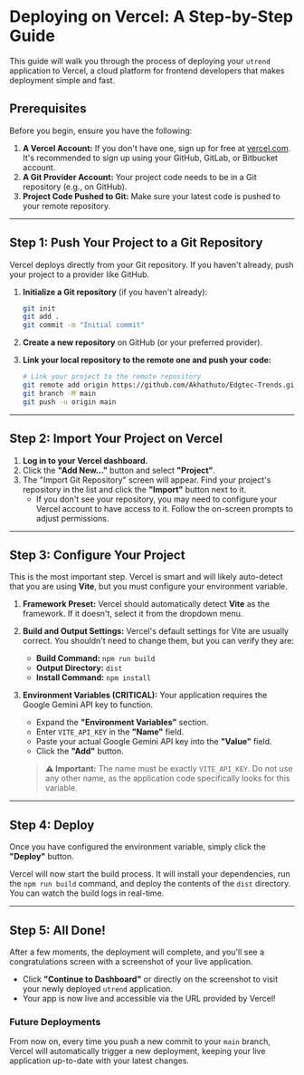 # Deploying on Vercel: A Step-by-Step Guide

This guide will walk you through the process of deploying your `utrend` application to Vercel, a cloud platform for frontend developers that makes deployment simple and fast.

## Prerequisites

Before you begin, ensure you have the following:

1.  **A Vercel Account:** If you don't have one, sign up for free at [vercel.com](https://vercel.com/). It's recommended to sign up using your GitHub, GitLab, or Bitbucket account.
2.  **A Git Provider Account:** Your project code needs to be in a Git repository (e.g., on GitHub).
3.  **Project Code Pushed to Git:** Make sure your latest code is pushed to your remote repository.

---

## Step 1: Push Your Project to a Git Repository

Vercel deploys directly from your Git repository. If you haven't already, push your project to a provider like GitHub.

1.  **Initialize a Git repository** (if you haven't already):
    ```bash
    git init
    git add .
    git commit -m "Initial commit"
    ```

2.  **Create a new repository** on GitHub (or your preferred provider).

3.  **Link your local repository to the remote one and push your code:**
    ```bash
    # Link your project to the remote repository
    git remote add origin https://github.com/Akhathuto/Edgtec-Trends.git
    git branch -M main
    git push -u origin main
    ```

---

## Step 2: Import Your Project on Vercel

1.  **Log in to your Vercel dashboard.**
2.  Click the **"Add New..."** button and select **"Project"**.
3.  The "Import Git Repository" screen will appear. Find your project's repository in the list and click the **"Import"** button next to it.
    *   If you don't see your repository, you may need to configure your Vercel account to have access to it. Follow the on-screen prompts to adjust permissions.

---

## Step 3: Configure Your Project

This is the most important step. Vercel is smart and will likely auto-detect that you are using **Vite**, but you must configure your environment variable.

1.  **Framework Preset:** Vercel should automatically detect **Vite** as the framework. If it doesn't, select it from the dropdown menu.

2.  **Build and Output Settings:** Vercel's default settings for Vite are usually correct. You shouldn't need to change them, but you can verify they are:
    *   **Build Command:** `npm run build`
    *   **Output Directory:** `dist`
    *   **Install Command:** `npm install`

3.  **Environment Variables (CRITICAL):** Your application requires the Google Gemini API key to function.
    *   Expand the **"Environment Variables"** section.
    *   Enter `VITE_API_KEY` in the **"Name"** field.
    *   Paste your actual Google Gemini API key into the **"Value"** field.
    *   Click the **"Add"** button.

    > **⚠️ Important:** The name must be exactly `VITE_API_KEY`. Do not use any other name, as the application code specifically looks for this variable.



---

## Step 4: Deploy

Once you have configured the environment variable, simply click the **"Deploy"** button.

Vercel will now start the build process. It will install your dependencies, run the `npm run build` command, and deploy the contents of the `dist` directory. You can watch the build logs in real-time.

---

## Step 5: All Done!

After a few moments, the deployment will complete, and you'll see a congratulations screen with a screenshot of your live application.

-   Click **"Continue to Dashboard"** or directly on the screenshot to visit your newly deployed `utrend` application.
-   Your app is now live and accessible via the URL provided by Vercel!

### Future Deployments

From now on, every time you push a new commit to your `main` branch, Vercel will automatically trigger a new deployment, keeping your live application up-to-date with your latest changes.